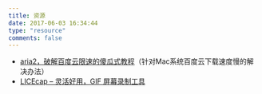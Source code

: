 ```yaml
---
title: 资源
date: 2017-06-03 16:34:44
type: "resource"
comments: false
---
```


* [aria2，破解百度云限速的傻瓜式教程](http://bbs.feng.com/forum.php?mod=viewthread&tid=10895696&extra=page=1&filter=author&orderby=dateline&orderby=dateline)（针对Mac系统百度云下载速度慢的解决办法）
* [LICEcap – 灵活好用，GIF 屏幕录制工具](https://www.cockos.com/licecap/)
